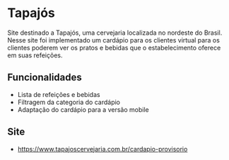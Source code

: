 # Tapajós

Site destinado a Tapajós, uma cervejaria localizada no nordeste do Brasil. Nesse site foi implementado um cardápio para os clientes virtual para os clientes poderem ver os pratos e bebidas que o estabelecimento oferece em suas refeições. 

## Funcionalidades

- Lista de refeições e bebidas
- Filtragem da categoria do cardápio
- Adaptação do cardápio para a versão mobile

## Site

- https://www.tapajoscervejaria.com.br/cardapio-provisorio
